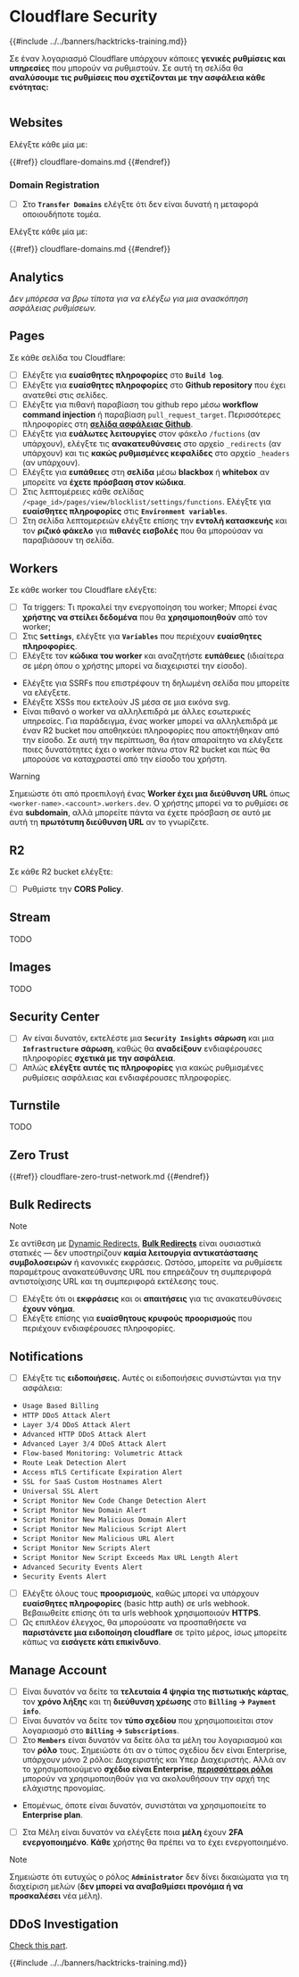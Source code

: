 # Cloudflare Security

{{#include ../../banners/hacktricks-training.md}}

Σε έναν λογαριασμό Cloudflare υπάρχουν κάποιες **γενικές ρυθμίσεις και υπηρεσίες** που μπορούν να ρυθμιστούν. Σε αυτή τη σελίδα θα **αναλύσουμε τις ρυθμίσεις που σχετίζονται με την ασφάλεια κάθε ενότητας:**

<figure><img src="../../images/image (117).png" alt=""><figcaption></figcaption></figure>

## Websites

Ελέγξτε κάθε μία με:

{{#ref}}
cloudflare-domains.md
{{#endref}}

### Domain Registration

- [ ] Στο **`Transfer Domains`** ελέγξτε ότι δεν είναι δυνατή η μεταφορά οποιουδήποτε τομέα.

Ελέγξτε κάθε μία με:

{{#ref}}
cloudflare-domains.md
{{#endref}}

## Analytics

_Δεν μπόρεσα να βρω τίποτα για να ελέγξω για μια ανασκόπηση ασφάλειας ρυθμίσεων._

## Pages

Σε κάθε σελίδα του Cloudflare:

- [ ] Ελέγξτε για **ευαίσθητες πληροφορίες** στο **`Build log`**.
- [ ] Ελέγξτε για **ευαίσθητες πληροφορίες** στο **Github repository** που έχει ανατεθεί στις σελίδες.
- [ ] Ελέγξτε για πιθανή παραβίαση του github repo μέσω **workflow command injection** ή παραβίαση `pull_request_target`. Περισσότερες πληροφορίες στη [**σελίδα ασφάλειας Github**](../github-security/).
- [ ] Ελέγξτε για **ευάλωτες λειτουργίες** στον φάκελο `/fuctions` (αν υπάρχουν), ελέγξτε τις **ανακατευθύνσεις** στο αρχείο `_redirects` (αν υπάρχουν) και τις **κακώς ρυθμισμένες κεφαλίδες** στο αρχείο `_headers` (αν υπάρχουν).
- [ ] Ελέγξτε για **ευπάθειες** στη **σελίδα** μέσω **blackbox** ή **whitebox** αν μπορείτε να **έχετε πρόσβαση στον κώδικα**.
- [ ] Στις λεπτομέρειες κάθε σελίδας `/<page_id>/pages/view/blocklist/settings/functions`. Ελέγξτε για **ευαίσθητες πληροφορίες** στις **`Environment variables`**.
- [ ] Στη σελίδα λεπτομερειών ελέγξτε επίσης την **εντολή κατασκευής** και τον **ριζικό φάκελο** για **πιθανές εισβολές** που θα μπορούσαν να παραβιάσουν τη σελίδα.

## **Workers**

Σε κάθε worker του Cloudflare ελέγξτε:

- [ ] Τα triggers: Τι προκαλεί την ενεργοποίηση του worker; Μπορεί ένας **χρήστης να στείλει δεδομένα** που θα **χρησιμοποιηθούν** από τον worker;
- [ ] Στις **`Settings`**, ελέγξτε για **`Variables`** που περιέχουν **ευαίσθητες πληροφορίες**.
- [ ] Ελέγξτε τον **κώδικα του worker** και αναζητήστε **ευπάθειες** (ιδιαίτερα σε μέρη όπου ο χρήστης μπορεί να διαχειριστεί την είσοδο).
- Ελέγξτε για SSRFs που επιστρέφουν τη δηλωμένη σελίδα που μπορείτε να ελέγξετε.
- Ελέγξτε XSSs που εκτελούν JS μέσα σε μια εικόνα svg.
- Είναι πιθανό ο worker να αλληλεπιδρά με άλλες εσωτερικές υπηρεσίες. Για παράδειγμα, ένας worker μπορεί να αλληλεπιδρά με έναν R2 bucket που αποθηκεύει πληροφορίες που αποκτήθηκαν από την είσοδο. Σε αυτή την περίπτωση, θα ήταν απαραίτητο να ελέγξετε ποιες δυνατότητες έχει ο worker πάνω στον R2 bucket και πώς θα μπορούσε να καταχραστεί από την είσοδο του χρήστη.

> [!WARNING]
> Σημειώστε ότι από προεπιλογή ένας **Worker έχει μια διεύθυνση URL** όπως `<worker-name>.<account>.workers.dev`. Ο χρήστης μπορεί να το ρυθμίσει σε ένα **subdomain**, αλλά μπορείτε πάντα να έχετε πρόσβαση σε αυτό με αυτή τη **πρωτότυπη διεύθυνση URL** αν το γνωρίζετε.

## R2

Σε κάθε R2 bucket ελέγξτε:

- [ ] Ρυθμίστε την **CORS Policy**.

## Stream

TODO

## Images

TODO

## Security Center

- [ ] Αν είναι δυνατόν, εκτελέστε μια **`Security Insights`** **σάρωση** και μια **`Infrastructure`** **σάρωση**, καθώς θα **αναδείξουν** ενδιαφέρουσες πληροφορίες **σχετικά με την ασφάλεια**.
- [ ] Απλώς **ελέγξτε αυτές τις πληροφορίες** για κακώς ρυθμισμένες ρυθμίσεις ασφάλειας και ενδιαφέρουσες πληροφορίες.

## Turnstile

TODO

## **Zero Trust**

{{#ref}}
cloudflare-zero-trust-network.md
{{#endref}}

## Bulk Redirects

> [!NOTE]
> Σε αντίθεση με [Dynamic Redirects](https://developers.cloudflare.com/rules/url-forwarding/dynamic-redirects/), [**Bulk Redirects**](https://developers.cloudflare.com/rules/url-forwarding/bulk-redirects/) είναι ουσιαστικά στατικές — δεν υποστηρίζουν **καμία λειτουργία αντικατάστασης συμβολοσειρών** ή κανονικές εκφράσεις. Ωστόσο, μπορείτε να ρυθμίσετε παραμέτρους ανακατεύθυνσης URL που επηρεάζουν τη συμπεριφορά αντιστοίχισης URL και τη συμπεριφορά εκτέλεσης τους.

- [ ] Ελέγξτε ότι οι **εκφράσεις** και οι **απαιτήσεις** για τις ανακατευθύνσεις **έχουν νόημα**.
- [ ] Ελέγξτε επίσης για **ευαίσθητους κρυφούς προορισμούς** που περιέχουν ενδιαφέρουσες πληροφορίες.

## Notifications

- [ ] Ελέγξτε τις **ειδοποιήσεις.** Αυτές οι ειδοποιήσεις συνιστώνται για την ασφάλεια:
- `Usage Based Billing`
- `HTTP DDoS Attack Alert`
- `Layer 3/4 DDoS Attack Alert`
- `Advanced HTTP DDoS Attack Alert`
- `Advanced Layer 3/4 DDoS Attack Alert`
- `Flow-based Monitoring: Volumetric Attack`
- `Route Leak Detection Alert`
- `Access mTLS Certificate Expiration Alert`
- `SSL for SaaS Custom Hostnames Alert`
- `Universal SSL Alert`
- `Script Monitor New Code Change Detection Alert`
- `Script Monitor New Domain Alert`
- `Script Monitor New Malicious Domain Alert`
- `Script Monitor New Malicious Script Alert`
- `Script Monitor New Malicious URL Alert`
- `Script Monitor New Scripts Alert`
- `Script Monitor New Script Exceeds Max URL Length Alert`
- `Advanced Security Events Alert`
- `Security Events Alert`
- [ ] Ελέγξτε όλους τους **προορισμούς**, καθώς μπορεί να υπάρχουν **ευαίσθητες πληροφορίες** (basic http auth) σε urls webhook. Βεβαιωθείτε επίσης ότι τα urls webhook χρησιμοποιούν **HTTPS**.
- [ ] Ως επιπλέον έλεγχος, θα μπορούσατε να προσπαθήσετε να **παριστάνετε μια ειδοποίηση cloudflare** σε τρίτο μέρος, ίσως μπορείτε κάπως να **εισάγετε κάτι επικίνδυνο**.

## Manage Account

- [ ] Είναι δυνατόν να δείτε τα **τελευταία 4 ψηφία της πιστωτικής κάρτας**, τον **χρόνο λήξης** και τη **διεύθυνση χρέωσης** στο **`Billing` -> `Payment info`**.
- [ ] Είναι δυνατόν να δείτε τον **τύπο σχεδίου** που χρησιμοποιείται στον λογαριασμό στο **`Billing` -> `Subscriptions`**.
- [ ] Στο **`Members`** είναι δυνατόν να δείτε όλα τα μέλη του λογαριασμού και τον **ρόλο** τους. Σημειώστε ότι αν ο τύπος σχεδίου δεν είναι Enterprise, υπάρχουν μόνο 2 ρόλοι: Διαχειριστής και Υπερ Διαχειριστής. Αλλά αν το χρησιμοποιούμενο **σχέδιο είναι Enterprise**, [**περισσότεροι ρόλοι**](https://developers.cloudflare.com/fundamentals/account-and-billing/account-setup/account-roles/) μπορούν να χρησιμοποιηθούν για να ακολουθήσουν την αρχή της ελάχιστης προνομίας.
- Επομένως, όποτε είναι δυνατόν, συνιστάται να χρησιμοποιείτε το **Enterprise plan**.
- [ ] Στα Μέλη είναι δυνατόν να ελέγξετε ποια **μέλη** έχουν **2FA ενεργοποιημένο**. **Κάθε** χρήστης θα πρέπει να το έχει ενεργοποιημένο.

> [!NOTE]
> Σημειώστε ότι ευτυχώς ο ρόλος **`Administrator`** δεν δίνει δικαιώματα για τη διαχείριση μελών (**δεν μπορεί να αναβαθμίσει προνόμια ή να προσκαλέσει** νέα μέλη).

## DDoS Investigation

[Check this part](cloudflare-domains.md#cloudflare-ddos-protection).

{{#include ../../banners/hacktricks-training.md}}
